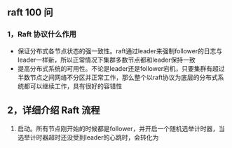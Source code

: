 ## raft 100 问

### 1，Raft 协议什么作用

- 保证分布式各节点状态的强一致性。raft通过leader来强制follower的日志与leader一样新，所以正常情况下集群多数节点都和leader保持一致
- 提高分布式系统的可用性。不论是leader还是follower宕机，只要集群有超过半数节点之间网络不分区并正常工作，那么整个以raft协议为底层的分布式系统都可以继续工作，具有很好的容错性

## 2，详细介绍 Raft 流程

1. 启动。所有节点刚开始的时候都是follower，并开启一个随机选举计时器，当选举计时器超时还没受到leader的心跳时，会转化为